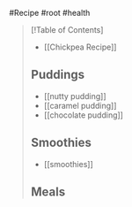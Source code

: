 #Recipe #root #health 

>[!Table of Contents]
>- [[Chickpea Recipe]]
>## Puddings
>- [[nutty pudding]] 
>- [[caramel pudding]]
>- [[chocolate pudding]]
>## Smoothies
>- [[smoothies]]
>## Meals

